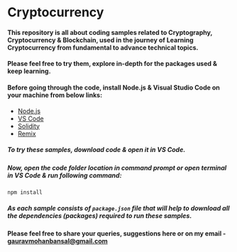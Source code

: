 # Cryptocurrency
#### This repository is all about coding samples related to Cryptography, Cryptocurrency & Blockchain, used in the journey of Learning Cryptocurrency from fundamental to advance technical topics.

#### Please feel free to try them, explore in-depth for the packages used & keep learning.

#### Before going through the code, install Node.js & Visual Studio Code on your machine from below links:
- [Node.js](https://nodejs.org/en/)
- [VS Code](https://code.visualstudio.com/)
- [Solidity](https://solidity.readthedocs.io/en/v0.6.12/)
- [Remix](https://remix.ethereum.org/)

##### To try these samples, download code & open it in VS Code.
##### Now, open the code folder location in command prompt or open terminal in VS Code & run following command:
```
npm install
```
##### As each sample consists of `package.json` file that will help to download all the dependencies (packages) required to run these samples.


#### Please feel free to share your queries, suggestions here or on my email - gauravmohanbansal@gmail.com
